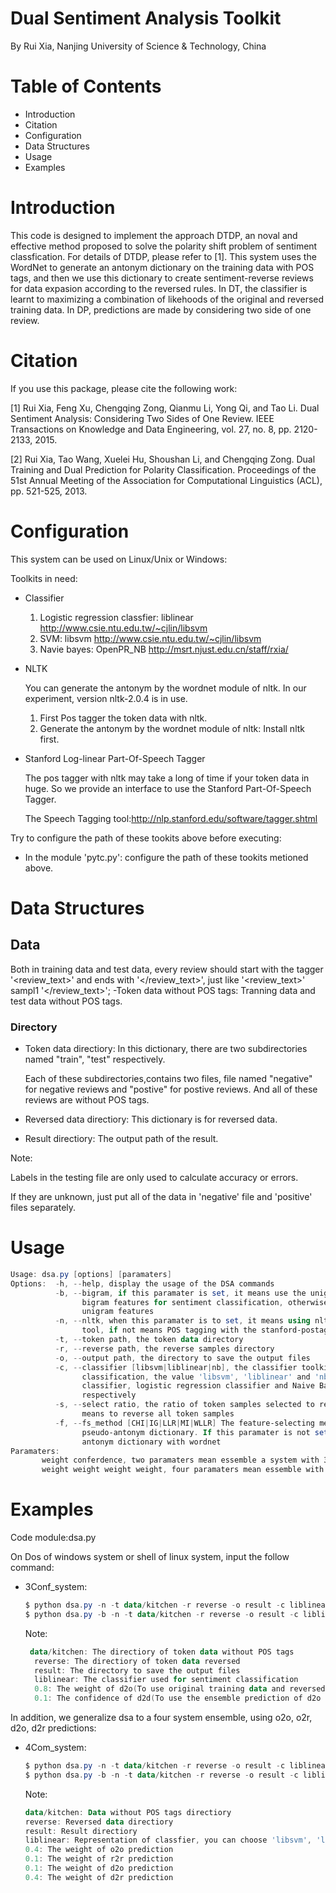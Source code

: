 # Dual Sentiment Analysis Toolkit

By Rui Xia, Nanjing University of Science & Technology, China

# Table of Contents

- Introduction
- Citation
- Configuration
- Data Structures
- Usage
- Examples

# Introduction

This code is designed to implement the approach DTDP, an noval and effective method proposed to solve the polarity shift problem of sentiment classfication. For details of DTDP, please refer to [1]. 
This system uses the WordNet to generate an antonym dictionary on the training data with POS tags, and then we use this dictionary to create sentiment-reverse reviews for data expasion according to the reversed
rules. In DT, the classifier is learnt to maximizing a combination of likehoods of the original and reversed
training data. In DP, predictions are made by considering two side of one review.

# Citation

If you use this package, please cite the following work:

[1] Rui Xia, Feng Xu, Chengqing Zong, Qianmu Li, Yong Qi, and Tao Li. Dual Sentiment Analysis: Considering Two Sides of One Review. IEEE Transactions on Knowledge and Data Engineering, vol. 27, no. 8, pp. 2120-2133, 2015.

[2] Rui Xia, Tao Wang, Xuelei Hu, Shoushan Li, and Chengqing Zong. Dual Training and Dual Prediction for Polarity Classification. Proceedings of the 51st Annual Meeting of the Association for Computational Linguistics (ACL), pp. 521-525, 2013.

# Configuration

This system can be used on Linux/Unix or Windows:

Toolkits in need:

- Classifier
  1. Logistic regression classfier: liblinear <http://www.csie.ntu.edu.tw/~cjlin/libsvm>
  2. SVM: libsvm <http://www.csie.ntu.edu.tw/~cjlin/libsvm>
  3. Navie bayes: OpenPR_NB  <http://msrt.njust.edu.cn/staff/rxia/>


- NLTK

  You can generate the antonym by the wordnet module of nltk. In our experiment, version nltk-2.0.4 is in use.

  1. First Pos tagger the token data with nltk. 
  2. Generate the antonym by the wordnet module of nltk: Install nltk first.

- Stanford Log-linear Part-Of-Speech Tagger

  The pos tagger with nltk may take a long of time if your token data in huge. So we provide an interface to use the Stanford Part-Of-Speech Tagger.

  The Speech Tagging tool:http://nlp.stanford.edu/software/tagger.shtml

Try to configure the path of these tookits above before executing:

- In the module 'pytc.py': configure the path of these tookits metioned above.

# Data Structures

## Data

Both in training data and test data, every review should start with the tagger '\<review_text>' and ends with '\</review_text>', just like '\<review_text>' sampl1 '\</review_text>';
-Token data without POS tags: Tranning data and test data without POS tags.

### Directory

- Token data directiory: In this dictionary, there are two subdirectories named "train", "test" respectively.

  Each of these subdirectories,contains two files, file named "negative" for negative reviews and "postive" for postive reviews. And all of these reviews are without POS tags.


- Reversed data directiory: This dictionary is for reversed data. 
- Result directiory: The output path of the result.

Note:

Labels in the testing file are only used to calculate accuracy or errors. 

If they are unknown, just put all of the data in 'negative' file and 'positive' files separately.

# Usage

```powershell
Usage: dsa.py [options] [paramaters]
Options:  -h, --help, display the usage of the DSA commands
          -b, --bigram, if this paramater is set, it means use the unigram and
                bigram features for sentiment classification, otherwise only use the
                unigram features
          -n, --nltk, when this paramater is to set, it means using nltk as the POS tagging
                tool, if not means POS tagging with the stanford-postagger.
          -t, --token path, the token data directory
          -r, --reverse path, the reverse samples directory
          -o, --output path, the directory to save the output files
          -c, --classifier [libsvm|liblinear|nb], the classifier toolkits used for sentiment
                classification, the value 'libsvm', 'liblinear' and 'nb', correspond to libsvm
                classifier, logistic regression classifier and Naive Bayes classifier
                respectively
          -s, --select ratio, the ratio of token samples selected to reverse. If not set, it
                means to reverse all token samples
          -f, --fs_method [CHI|IG|LLR|MI|WLLR] The feature-selecting methods to constructing the
                pseudo-antonym dictionary. If this paramater is not set, it means construct a
                antonym dictionary with wordnet
Paramaters:
       weight conferdence, two paramaters mean essemble a system with 3conf DSA
       weight weight weight weight, four paramaters mean essemble with four system(o2o, o2r, d2o, d2r)
```

# Examples

Code module:dsa.py 

On Dos of windows system or shell of linux system, input the follow command:

- 3Conf_system:

  ```powershell
  $ python dsa.py -n -t data/kitchen -r reverse -o result -c liblinear -s 0.95 0.8 -0.1
  $ python dsa.py -b -n -t data/kitchen -r reverse -o result -c liblinear -s 0.95 0.8 -0.1
  ```
  Note:

  ```powershell
   data/kitchen: The directiory of token data without POS tags
    reverse: The directiory of token data reversed 
    result: The directory to save the output files
    liblinear: The classifier used for sentiment classification
    0.8: The weight of d2o(To use original training data and reversed data to predict original test data),d2r(To use original data and reversed training data to predict reversed test data)
    0.1: The confidence of d2d(To use the ensemble prediction of d2o and d2r), o2o 
  ```

In addition, we generalize dsa to a four system ensemble, using o2o, o2r, d2o, d2r predictions:

- 4Com_system:

  ```powershell
  $ python dsa.py -n -t data/kitchen -r reverse -o result -c liblinear -s 0.95 0.4 0.1 0.1 0.4
  $ python dsa.py -b -n -t data/kitchen -r reverse -o result -c liblinear -s 0.95 0.4 0.1 0.1 0.4
  ```

  Note: 

  ```powershell
  data/kitchen: Data without POS tags directiory
  reverse: Reversed data directiory
  result: Result directiory
  liblinear: Representation of classfier, you can choose 'libsvm', 'liblinear' or 'nb', corresponding libsvm classifier, logistic regression classifier and Naive Bayes classifier respectively
  0.4: The weight of o2o prediction
  0.1: The weight of r2r prediction
  0.1: The weight of d2o prediction
  0.4: The weight of d2r prediction
  ```

  ​


